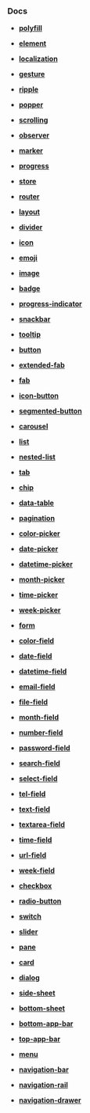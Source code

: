 ### Docs

- **[polyfill](./docs/polyfill.md)**
- **[element](./docs/element.md)**
- **[localization](./docs/localization.md)**

- **[gesture](./docs/gesture.md)**
- **[ripple](./docs/ripple.md)**
- **[popper](./docs/popper.md)**
- **[scrolling](./docs/scrolling.md)**

- **[observer](./docs/observer.md)**
- **[marker](./docs/marker.md)**
- **[progress](./docs/progress.md)**
- **[store](./docs/store.md)**
- **[router](./docs/router.md)**

- **[layout](./docs/layout.md)**
- **[divider](./docs/divider.md)**
- **[icon](./docs/icon.md)**
- **[emoji](./docs/emoji.md)**
- **[image](./docs/image.md)**
- **[badge](./docs/badge.md)**
- **[progress-indicator](./docs/progress-indicator.md)**
- **[snackbar](./docs/snackbar.md)**
- **[tooltip](./docs/tooltip.md)**

- **[button](./docs/button.md)**
- **[extended-fab](./docs/extended-fab.md)**
- **[fab](./docs/fab.md)**
- **[icon-button](./docs/icon-button.md)**
- **[segmented-button](./docs/segmented-button.md)**

- **[carousel](./docs/carousel.md)**
- **[list](./docs/list.md)**
- **[nested-list](./docs/nested-list.md)**
- **[tab](./docs/tab.md)**
- **[chip](./docs/chip.md)**

- **[data-table](./docs/data-table.md)**
- **[pagination](./docs/pagination.md)**

- **[color-picker](./docs/color-picker.md)**
- **[date-picker](./docs/date-picker.md)**
- **[datetime-picker](./docs/datetime-picker.md)**
- **[month-picker](./docs/month-picker.md)**
- **[time-picker](./docs/time-picker.md)**
- **[week-picker](./docs/week-picker.md)**

- **[form](./docs/form.md)**
- **[color-field](./docs/color-field.md)**
- **[date-field](./docs/date-field.md)**
- **[datetime-field](./docs/datetime-field.md)**
- **[email-field](./docs/email-field.md)**
- **[file-field](./docs/file-field.md)**
- **[month-field](./docs/month-field.md)**
- **[number-field](./docs/number-field.md)**
- **[password-field](./docs/password-field.md)**
- **[search-field](./docs/search-field.md)**
- **[select-field](./docs/select-field.md)**
- **[tel-field](./docs/tel-field.md)**
- **[text-field](./docs/text-field.md)**
- **[textarea-field](./docs/textarea-field.md)**
- **[time-field](./docs/time-field.md)**
- **[url-field](./docs/url-field.md)**
- **[week-field](./docs/week-field.md)**
- **[checkbox](./docs/checkbox.md)**
- **[radio-button](./docs/radio-button.md)**
- **[switch](./docs/switch.md)**
- **[slider](./docs/slider.md)**

- **[pane](./docs/pane.md)**
- **[card](./docs/card.md)**
- **[dialog](./docs/dialog.md)**

- **[side-sheet](./docs/side-sheet.md)**
- **[bottom-sheet](./docs/bottom-sheet.md)**
- **[bottom-app-bar](./docs/bottom-app-bar.md)**
- **[top-app-bar](./docs/top-app-bar.md)**

- **[menu](./docs/menu.md)**
- **[navigation-bar](./docs/navigation-bar.md)**
- **[navigation-rail](./docs/navigation-rail.md)**
- **[navigation-drawer](./docs/navigation-drawer.md)**
